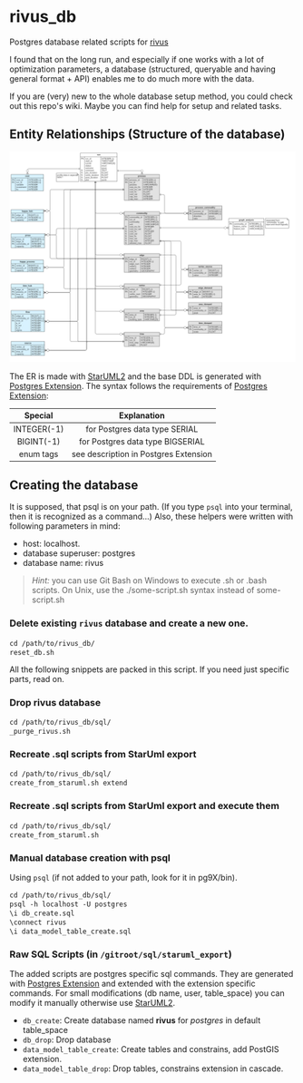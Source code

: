 # rivus_db
Postgres database related scripts for [rivus](https://github.com/tum-ens/rivus)

I found that on the long run, and especially if one works with a lot of optimization parameters,
a database (structured, queryable and having general format + API) enables me to do much more with the data.

If you are (very) new to the whole database setup method, you could check out this repo's wiki.
Maybe you can find help for setup and related tasks.

## Entity Relationships (Structure of the database)

![](img/RivusDB.png)

The ER is made with [StarUML2](http://staruml.io/) and the base DDL is generated with [Postgres Extension](https://github.com/adrianandrei-ca/staruml-postgresql).
The syntax follows the requirements of [Postgres Extension](https://github.com/adrianandrei-ca/staruml-postgresql):

Special     | Explanation
:------:    | :----------:
INTEGER(-1) | for Postgres data type SERIAL
BIGINT(-1)  | for Postgres data type BIGSERIAL
enum tags   | see description in Postgres Extension


## Creating the database

It is supposed, that psql is on your path. (If you type `psql` into your terminal, then it is recognized as a command...)
Also, these helpers were written with following parameters in mind:
- host: localhost.
- database superuser: postgres
- database name: rivus

>*Hint:* you can use Git Bash on Windows to execute .sh or .bash scripts. On Unix, use the ./some-script.sh syntax instead of some-script.sh

### Delete existing `rivus` database and create a new one.
```
cd /path/to/rivus_db/
reset_db.sh
```
All the following snippets are packed in this script. If you need just specific parts, read on.

### Drop rivus database 
```
cd /path/to/rivus_db/sql/
_purge_rivus.sh
```

### Recreate .sql scripts from StarUml export
```
cd /path/to/rivus_db/sql/
create_from_staruml.sh extend
```

### Recreate .sql scripts from StarUml export and execute them
```
cd /path/to/rivus_db/sql/
create_from_staruml.sh
```

### Manual database creation with psql
Using `psql` (if not added to your path, look for it in pg9X/bin).
```
cd /path/to/rivus_db/sql/
psql -h localhost -U postgres
\i db_create.sql
\connect rivus
\i data_model_table_create.sql
```

### Raw SQL Scripts (in `/gitroot/sql/staruml_export`)

The added scripts are postgres specific sql commands. They are generated with [Postgres Extension](https://github.com/adrianandrei-ca/staruml-postgresql) and extended with the extension specific commands.
For small modifications (db name, user, table_space) you can modify it manually otherwise use [StarUML2](http://staruml.io/).

+ `db_create`: Create database named **rivus** for *postgres* in default table_space
+ `db_drop`: Drop database
+ `data_model_table_create`: Create tables and constrains, add PostGIS extension.
+ `data_model_table_drop`: Drop tables, constrains extension in cascade.